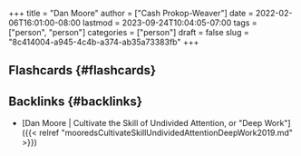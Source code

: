 +++
title = "Dan Moore"
author = ["Cash Prokop-Weaver"]
date = 2022-02-06T16:01:00-08:00
lastmod = 2023-09-24T10:04:05-07:00
tags = ["person", "person"]
categories = ["person"]
draft = false
slug = "8c414004-a945-4c4b-a374-ab35a73383fb"
+++

## Flashcards {#flashcards}


## Backlinks {#backlinks}

-   [Dan Moore | Cultivate the Skill of Undivided Attention, or "Deep Work"]({{< relref "mooredsCultivateSkillUndividedAttentionDeepWork2019.md" >}})
